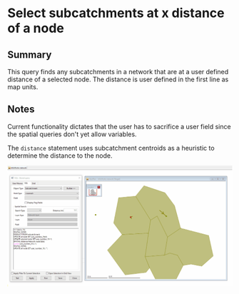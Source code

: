 # Select subcatchments at x distance of a node
## Summary
This query finds any subcatchments in a network that are at a user defined distance of a selected node. The distance is user defined in the first line as map units.

## Notes
Current functionality dictates that the user has to sacrifice a user field since the spatial queries don't yet allow variables.

The `distance` statement uses subcatchment centroids as a heuristic to determine the distance to the node.

![](gif001.gif)